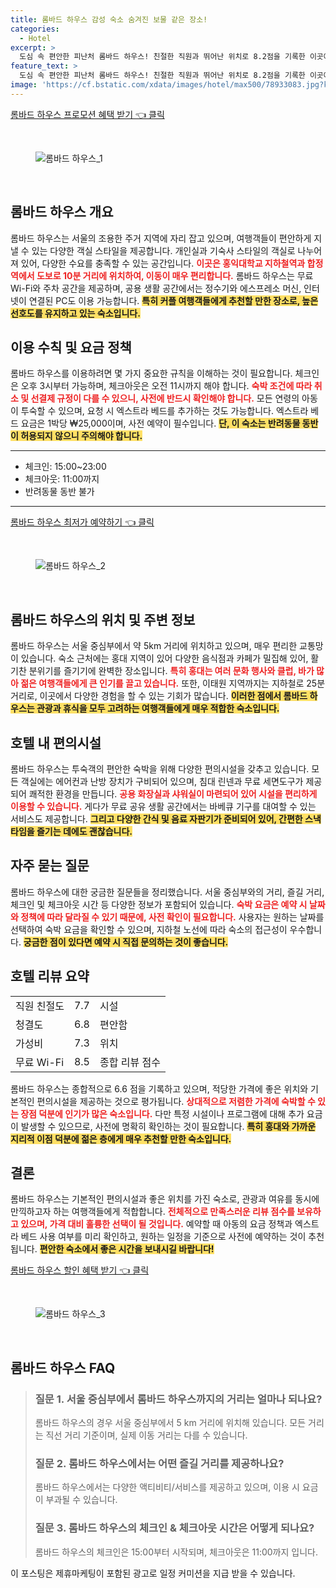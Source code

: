 ```yaml
---
title: 롬바드 하우스 감성 숙소 숨겨진 보물 같은 장소!
categories:
  - Hotel
excerpt: >
  도심 속 편안한 피난처 롬바드 하우스! 친절한 직원과 뛰어난 위치로 8.2점을 기록한 이곳에서 무료 WiFi와 다양한 편의시설을 즐겨보세요. 커플과 여행객 모두를 만족시키는 완벽한 선택!
feature_text: >
  도심 속 편안한 피난처 롬바드 하우스! 친절한 직원과 뛰어난 위치로 8.2점을 기록한 이곳에서 무료 WiFi와 다양한 편의시설을 즐겨보세요. 커플과 여행객 모두를 만족시키는 완벽한 선택!
image: 'https://cf.bstatic.com/xdata/images/hotel/max500/78933083.jpg?k=17e486b747d22b843a2c0e8735acfffa6502568be3bcc8836186a594ac8c4caf&o=&hp=1'
---
```


<p><a class="modoo-button" href="https://tinyurl.com/2d2jhmcv" rel="nofollow noopener">롬바드 하우스 프로모션 혜택 받기 👈 클릭</a></p><br/>
<figure class="image"><img alt="롬바드 하우스_1" src="https://cf.bstatic.com/xdata/images/hotel/max1024x768/49792355.jpg?k=58f1d42a99c7c58e4a4ed942e6be34a9469c41915d1db6e53f61cf79db84c6d8&amp;o=&amp;hp=1"/></figure><br/>

<h2 id="롬바드하우스개요">롬바드 하우스 개요</h2>
<p>롬바드 하우스는 서울의 조용한 주거 지역에 자리 잡고 있으며, 여행객들이 편안하게 지낼 수 있는 다양한 객실 스타일을 제공합니다. 개인실과 기숙사 스타일의 객실로 나누어져 있어, 다양한 수요를 충족할 수 있는 공간입니다. <b><span style="color: #ee2323;">이곳은 홍익대학교 지하철역과 합정역에서 도보로 10분 거리에 위치하여, 이동이 매우 편리합니다.</span></b> 롬바드 하우스는 무료 Wi-Fi와 주차 공간을 제공하며, 공용 생활 공간에서는 정수기와 에스프레소 머신, 인터넷이 연결된 PC도 이용 가능합니다. <b><span style="background-color: #ffe066;">특히 커플 여행객들에게 추천할 만한 장소로, 높은 선호도를 유지하고 있는 숙소입니다.</span></b></p>
<h2 id="이용수칙">이용 수칙 및 요금 정책</h2>
<p>롬바드 하우스를 이용하려면 몇 가지 중요한 규칙을 이해하는 것이 필요합니다. 체크인은 오후 3시부터 가능하며, 체크아웃은 오전 11시까지 해야 합니다. <b><span style="color: #ee2323;">숙박 조건에 따라 취소 및 선결제 규정이 다를 수 있으니, 사전에 반드시 확인해야 합니다.</span></b> 모든 연령의 아동이 투숙할 수 있으며, 요청 시 엑스트라 베드를 추가하는 것도 가능합니다. 엑스트라 베드 요금은 1박당 ₩25,000이며, 사전 예약이 필수입니다. <b><span style="background-color: #ffe066;">단, 이 숙소는 반려동물 동반이 허용되지 않으니 주의해야 합니다.</span></b></p>
<hr/>
<ul>
<li>체크인: 15:00~23:00</li>
<li>체크아웃: 11:00까지</li>
<li>반려동물 동반 불가</li>
</ul>
<hr/>
<p><a class="modoo-button" href="https://tinyurl.com/2d2jhmcv" rel="nofollow noopener">롬바드 하우스 최저가 예약하기 👈 클릭</a></p><br/>
<figure class="image"><img alt="롬바드 하우스_2" src="https://cf.bstatic.com/xdata/images/hotel/max500/78933083.jpg?k=17e486b747d22b843a2c0e8735acfffa6502568be3bcc8836186a594ac8c4caf&amp;o=&amp;hp=1"/></figure><br/>
<h2 id="위치정보">롬바드 하우스의 위치 및 주변 정보</h2>
<p>롬바드 하우스는 서울 중심부에서 약 5km 거리에 위치하고 있으며, 매우 편리한 교통망이 있습니다. 숙소 근처에는 홍대 지역이 있어 다양한 음식점과 카페가 밀집해 있어, 활기찬 분위기를 즐기기에 완벽한 장소입니다. <b><span style="color: #ee2323;">특히 홍대는 여러 문화 행사와 클럽, 바가 많아 젊은 여행객들에게 큰 인기를 끌고 있습니다.</span></b> 또한, 이태원 지역까지는 지하철로 25분 거리로, 이곳에서 다양한 경험을 할 수 있는 기회가 많습니다. <b><span style="background-color: #ffe066;">이러한 점에서 롬바드 하우스는 관광과 휴식을 모두 고려하는 여행객들에게 매우 적합한 숙소입니다.</span></b></p>
<h2 id="편의시설">호텔 내 편의시설</h2>
<p>롬바드 하우스는 투숙객의 편안한 숙박을 위해 다양한 편의시설을 갖추고 있습니다. 모든 객실에는 에어컨과 난방 장치가 구비되어 있으며, 침대 린넨과 무료 세면도구가 제공되어 쾌적한 환경을 만듭니다. <b><span style="color: #ee2323;">공용 화장실과 샤워실이 마련되어 있어 시설을 편리하게 이용할 수 있습니다.</span></b> 게다가 무료 공유 생활 공간에서는 바베큐 기구를 대여할 수 있는 서비스도 제공합니다. <b><span style="background-color: #ffe066;">그리고 다양한 간식 및 음료 자판기가 준비되어 있어, 간편한 스낵 타임을 즐기는 데에도 괜찮습니다.</span></b></p>
<h2 id="자주묻는질문">자주 묻는 질문</h2>
<p>롬바드 하우스에 대한 궁금한 질문들을 정리했습니다. 서울 중심부와의 거리, 즐길 거리, 체크인 및 체크아웃 시간 등 다양한 정보가 포함되어 있습니다. <b><span style="color: #ee2323;">숙박 요금은 예약 시 날짜와 정책에 따라 달라질 수 있기 때문에, 사전 확인이 필요합니다.</span></b> 사용자는 원하는 날짜를 선택하여 숙박 요금을 확인할 수 있으며, 지하철 노선에 따라 숙소의 접근성이 우수합니다. <b><span style="background-color: #ffe066;">궁금한 점이 있다면 예약 시 직접 문의하는 것이 좋습니다.</span></b></p>
<h2 id="호텔리뷰">호텔 리뷰 요약</h2>
<table>
<tr>
<td>직원 친절도</td>
<td>7.7</td>
<td>시설</td>
</tr>
<tr>
<td>청결도</td>
<td>6.8</td>
<td>편안함</td>
</tr>
<tr>
<td>가성비</td>
<td>7.3</td>
<td>위치</td>
</tr>
<tr>
<td>무료 Wi-Fi</td>
<td>8.5</td>
<td>종합 리뷰 점수</td>
</tr>
</table>
<p>롬바드 하우스는 종합적으로 6.6 점을 기록하고 있으며, 적당한 가격에 좋은 위치와 기본적인 편의시설을 제공하는 것으로 평가됩니다. <b><span style="color: #ee2323;">상대적으로 저렴한 가격에 숙박할 수 있는 장점 덕분에 인기가 많은 숙소입니다.</span></b> 다만 특정 시설이나 프로그램에 대해 추가 요금이 발생할 수 있으므로, 사전에 명확히 확인하는 것이 필요합니다. <b><span style="background-color: #ffe066;">특히 홍대와 가까운 지리적 이점 덕분에 젊은 층에게 매우 추천할 만한 숙소입니다.</span></b></p>
<h2 id="결론">결론</h2>
<p>롬바드 하우스는 기본적인 편의시설과 좋은 위치를 가진 숙소로, 관광과 여유를 동시에 만끽하고자 하는 여행객들에게 적합합니다. <b><span style="color: #ee2323;">전체적으로 만족스러운 리뷰 점수를 보유하고 있으며, 가격 대비 훌륭한 선택이 될 것입니다.</span></b> 예약할 때 아동의 요금 정책과 엑스트라 베드 사용 여부를 미리 확인하고, 원하는 일정을 기준으로 사전에 예약하는 것이 추천됩니다. <b><span style="background-color: #ffe066;">편안한 숙소에서 좋은 시간을 보내시길 바랍니다!</span></b></p>

<p><a class="modoo-button" href="https://tinyurl.com/2d2jhmcv" rel="nofollow noopener">롬바드 하우스 할인 혜택 받기 👈 클릭</a></p><br>

<figure class="image"><img src="https://cf.bstatic.com/xdata/images/hotel/max500/41128932.jpg?k=7be64da12ef5ce136ac0df6d7ed3e7aef8bfe50d94ec9634926ff9eea52a32dc&o=&hp=1" alt="롬바드 하우스_3"></figure><br>
<h2 id="롬바드 하우스_FAQ">롬바드 하우스 FAQ</h2>
<div itemscope="" itemtype="https://schema.org/FAQPage"> 
<blockquote> 
<div itemscope="" itemprop="mainEntity" itemtype="https://schema.org/Question"> 
<h3 id="질문_1" itemprop="name">질문 1. 서울 중심부에서 롬바드 하우스까지의 거리는 얼마나 되나요?</h3> 
<div itemscope="" itemprop="acceptedAnswer" itemtype="https://schema.org/Answer"> 
<span itemprop="text"> 
<p>롬바드 하우스의 경우 서울 중심부에서 5 km 거리에 위치해 있습니다. 모든 거리는 직선 거리 기준이며, 실제 이동 거리는 다를 수 있습니다.</p> 
</span> 
</div> 
</div> 
<div itemscope="" itemprop="mainEntity" itemtype="https://schema.org/Question"> 
<h3 id="질문_2" itemprop="name">질문 2. 롬바드 하우스에서는 어떤 즐길 거리를 제공하나요?</h3> 
<div itemscope="" itemprop="acceptedAnswer" itemtype="https://schema.org/Answer"> 
<span itemprop="text"> 
<p>롬바드 하우스에서는 다양한 액티비티/서비스를 제공하고 있으며, 이용 시 요금이 부과될 수 있습니다.</p> 
</span> 
</div> 
</div> 
<div itemscope="" itemprop="mainEntity" itemtype="https://schema.org/Question"> 
<h3 id="질문_3" itemprop="name">질문 3. 롬바드 하우스의 체크인 & 체크아웃 시간은 어떻게 되나요?</h3> 
<div itemscope="" itemprop="acceptedAnswer" itemtype="https://schema.org/Answer"> 
<span itemprop="text"> 
<p>롬바드 하우스의 체크인은 15:00부터 시작되며, 체크아웃은 11:00까지 입니다.</p> 
</span> 
</div> 
</div> 
</blockquote> 
</div><p>이 포스팅은 제휴마케팅이 포함된 광고로 일정 커미션을 지급 받을 수 있습니다.</p>

